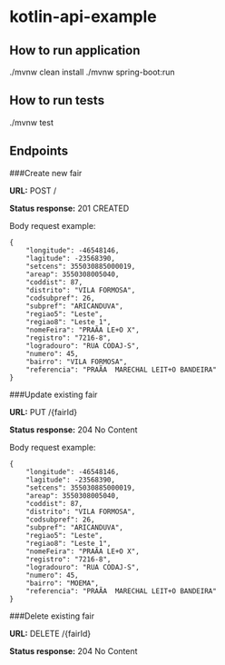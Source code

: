 # kotlin-api-example

## How to run application

./mvnw clean install
./mvnw spring-boot:run

## How to run tests

./mvnw test

## Endpoints

###Create new fair

**URL:** POST /

**Status response:** 201 CREATED

Body request example:
```
{
    "longitude": -46548146,
    "lagitude": -23568390,
    "setcens": 355030885000019,
    "areap": 3550308005040,
    "coddist": 87,
    "distrito": "VILA FORMOSA",
    "codsubpref": 26,
    "subpref": "ARICANDUVA",
    "regiao5": "Leste",
    "regiao8": "Leste 1",
    "nomeFeira": "PRAÃA LE+O X",
    "registro": "7216-8",
    "logradouro": "RUA CODAJ-S",
    "numero": 45,
    "bairro": "VILA FORMOSA",
    "referencia": "PRAÃA  MARECHAL LEIT+O BANDEIRA"
}
```

###Update existing fair

**URL:** PUT /{fairId}

**Status response:** 204 No Content

Body request example:
```
{
    "longitude": -46548146,
    "lagitude": -23568390,
    "setcens": 355030885000019,
    "areap": 3550308005040,
    "coddist": 87,
    "distrito": "VILA FORMOSA",
    "codsubpref": 26,
    "subpref": "ARICANDUVA",
    "regiao5": "Leste",
    "regiao8": "Leste 1",
    "nomeFeira": "PRAÃA LE+O X",
    "registro": "7216-8",
    "logradouro": "RUA CODAJ-S",
    "numero": 45,
    "bairro": "MOEMA",
    "referencia": "PRAÃA  MARECHAL LEIT+O BANDEIRA"
}
```

###Delete existing fair

**URL:** DELETE /{fairId}

**Status response:** 204 No Content